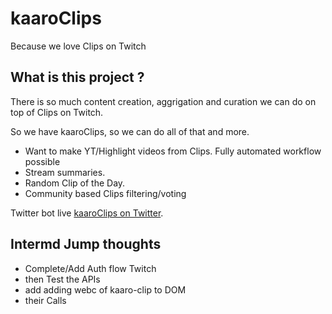 # kaaroClips
Because we love Clips on Twitch

## What is this project ?
There is so much content creation, aggrigation and curation we can do on top of Clips on Twitch.

So we have kaaroClips, so we can do all of that and more.

* Want to make YT/Highlight videos from Clips. Fully automated workflow possible
* Stream summaries.
* Random Clip of the Day.
* Community based Clips filtering/voting 

Twitter bot live [kaaroClips on Twitter](https://twitter.com/ClipsKaaro).


## Intermd Jump thoughts
* Complete/Add Auth flow Twitch
* then Test the APIs
* add adding webc of kaaro-clip to DOM
* their Calls